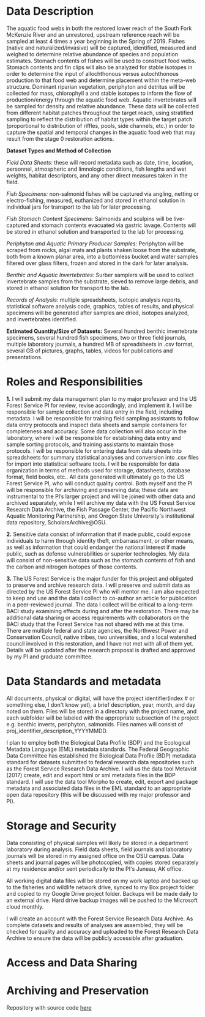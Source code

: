 # Data Description

The aquatic food webs in both the restored lower reach of the South Fork McKenzie River and an unrestored, upstream reference reach will be sampled at least 4 times a year beginning in the Spring of 2019. Fishes (native and naturalized/invasive) will be captured, identified, measured and weighed to determine relative abundance of species and population estimates. Stomach contents of fishes will be used to construct food webs. Stomach contents and fin clips will also be analyzed for stable isotopes in order to determine the input of allochthonous versus autochthonous production to that food web and determine placement within the meta-web structure. Dominant riparian vegetation, periphyton and detritus will be collected for mass, chlorophyll a and stable isotopes to inform the flow of production/energy through the aquatic food web.  Aquatic invertebrates will be sampled for density and relative abundance. These data will be collected from different habitat patches throughout the target reach, using stratified sampling to reflect the distribution of habitat types within the target patch (proportional to distribution of riffles, pools, side channels, etc.) in order to capture the spatial and temporal changes in the aquatic food web that may result from the stage 0 restoration actions.

**Dataset Types and Method of Collection**

*Field Data Sheets:* these will record metadata such as date, time, location, personnel, atmospheric and limnologic conditions, fish lengths and wet weights, habitat descriptors, and any other direct measures taken in the field.

*Fish Specimens:* non-salmonid fishes will be captured via angling, netting or electro-fishing, measured, euthanized and stored in ethanol solution in individual jars for transport to the lab for later processing.

*Fish Stomach Content Specimens:* Salmonids and sculpins will be live-captured and stomach contents evacuated via gastric lavage. Contents will be stored in ethanol solution and transported to the lab for processing.

*Periphyton and Aquatic Primary Producer Samples:* Periphyton will be scraped from rocks, algal mats and plants shaken loose from the substrate, both from a known planar area, into a bottomless bucket and water samples filtered over glass filters, frozen and stored in the dark for later analysis.

*Benthic and Aquatic Invertebrates:* Surber samplers will be used to collect invertebrate samples from the substrate, sieved to remove large debris, and stored in ethanol solution for transport to the lab.

*Records of Analysis:* multiple spreadsheets, isotopic analysis reports, statistical software analysis code, graphics, tables of results, and physical specimens will be generated after samples are dried, isotopes analyzed, and invertebrates identified.

**Estimated Quantity/Size of Datasets:**
Several hundred benthic invertebrate specimens, several hundred fish specimens, two or three field journals, multiple laboratory journals, a hundred MB of spreadsheets in .csv format, several GB of pictures, graphs, tables, videos for publications and presentations.

# Roles and Responsibilities

**1.**	I will  submit my data management plan to my major professor and the US Forest Service PI for review, revise accordingly, and implement it. I will be responsible for sample collection and data entry in the field, including metadata. I will be responsible for training field sampling assistants to follow data entry protocols and inspect data sheets and sample containers for completeness and accuracy. Some data collection will also occur in the laboratory, where I will be responsible for establishing data entry and sample sorting protocols, and training assistants to maintain those protocols. I will be responsible for entering data from data sheets into spreadsheets for summary statistical analyses and conversion into .csv files for import into statistical software tools. I will be responsible for data organization in terms of methods used for storage, datasheets, database format, field books, etc.. All data generated will ultimately go to the US Forest Service PI, who will conduct quality control. Both myself and the PI will be responsible for archiving and preserving data; these data are instrumental to the PI’s larger project and will be joined with other data and archived separately, while I will archive my data with the US Forest Service Research Data Archive, the Fish Passage Center, the Pacific Northwest Aquatic Monitoring Partnership, and Oregon State University's institutional data repository, ScholarsArchive@OSU.

**2.**	Sensitive data consist of information that if made public, could expose individuals to harm through identity theft, embarrassment, or other means, as well as information that could endanger the national interest if made public, such as defense vulnerabilities or superior technologies. My data will consist of non-sensitive data such as the stomach contents of fish and the carbon and nitrogen isotopes of those contents.

**3.**	The US Forest Service is the major funder for this project and obligated to preserve and archive research data. I will preserve and submit data as directed by the US Forest Service PI who will mentor me. I am also expected to keep and use and the data I collect to co-author an article for publication in a peer-reviewed journal. The data I collect will be critical to a long-term BACI study examining effects during and after the restoration. There may be additional data sharing or access requirements with collaborators on the BACI study that the Forest Service has not shared with me at this time. There are multiple federal and state agencies, the Northwest Power and Conservation Council, native tribes, two universities, and a local watershed council involved in this restoration, and I have not met with all of them yet. Details will be updated after the research proposal is drafted and approved by my PI and graduate committee.

# Data Standards and metadata
All documents, physical or digital, will have the project identifier(index # or something else, I don't know yet), a brief description, year, month, and day noted on them. Files will be stored in a directory with the project name, and each subfolder will be labeled with the appropriate subsection of the project e.g. benthic inverts, periphyton, salmonids. Files names will consist of proj_identifier_description_YYYYMMDD.

I plan to employ both the Biological Data Profile (BDP) and the Ecological Metadata Language (EML) metadata standards. The Federal Geographic Data Committee has established the Biological Data Profile (BDP) metadata standard for datasets submitted to federal research data repositories such as the Forest Service Research Data Archive. I will us the data tool Metavist (2017) create, edit and export html or xml metadata files in the BDP standard. I will use the data tool Morpho to create, edit, export and package metadata and associated data files in the EML standard to an appropriate open data repository (this will be discussed with my major professor and PI).

# Storage and Security
Data consisting of physical samples will likely be stored in a department laboratory during analysis. Field data sheets, field journals and laboratory journals will be stored in my assigned office on the OSU campus. Data sheets and journal pages will be photocopied, with copies stored separately at my residence and/or sent periodically to the PI's Juneau, AK office.

All working digital data files will be stored on my work laptop and backed up to the fisheries and wildlife network drive, synced to my Box project folder and copied to my Google Drive project folder. Backups will be made daily to an external drive. Hard drive backup images will be pushed to the Microsoft cloud monthly.

I will create an account with the Forest Service Research Data Archive. As complete datasets and results of analyses are assembled, they will be checked for quality and accuracy and uploaded to the Forest Research Data Archive to ensure the data will be publicly accessible after graduation.
# Access and Data Sharing

# Archiving and Preservation

Repository with source code [here](https://github.com/clarallebot/GRAD521_DMPtemplate)
